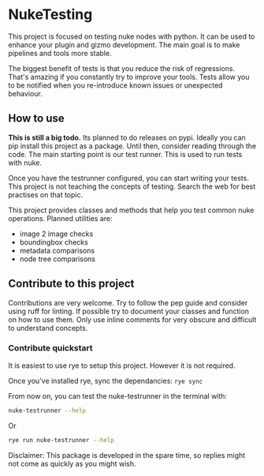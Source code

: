 # NukeTesting
This project is focused on testing nuke nodes with python.
It can be used to enhance your plugin and gizmo development.
The main goal is to make pipelines and tools more stable.

The biggest benefit of tests is that you reduce the risk of regressions.
That's amazing if you constantly try to improve your tools. 
Tests allow you to be notified when you re-introduce known issues or unexpected behaviour.

## How to use
**This is still a big todo.** 
Its planned to do releases on pypi.
Ideally you can pip install this project as a package.
Until then, consider reading through the code.
The main starting point is our test runner.
This is used to run tests with nuke.

Once you have the testrunner configured, you can start writing your tests.
This project is not teaching the concepts of testing.
Search the web for best practises on that topic.

This project provides classes and methods that help you test common nuke operations.
Planned utilities are:
- image 2 image checks
- boundingbox checks
- metadata comparisons
- node tree comparisons

## Contribute to this project
Contributions are very welcome.
Try to follow the pep guide and consider using ruff for linting.
If possible try to document your classes and function on how to use them. 
Only use inline comments for very obscure and difficult to understand concepts.

### Contribute quickstart
It is easiest to use rye to setup this project. However it is not required.

Once you've installed rye, sync the dependancies:
`rye sync`

From now on, you can test the nuke-testrunner in the terminal with:

```bash
nuke-testrunner --help
```
Or

```bash
rye run nuke-testrunner --help
```

Disclaimer:
This package is developed in the spare time, so replies might not come as quickly as you might wish.
